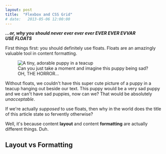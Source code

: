 ```yaml
---
layout: post
title:  "Flexbox and CSS Grid"
# date:   2013-05-06 12:00:00
---
```


***…or, why you should never ever ever ever EVER EVER EVVAR USE FLOATS***

First things first: you should definitely use floats. Floats are an amazingly valuable tool in content formatting.

<figure class="pull-left">
  <img src="https://trezy.sh/MvyrT.jpeg" alt="A tiny, adorable puppy in a teacup">

  <figcaption>Can you just take a moment and imagine this puppy being sad? OH, THE HORROR...</figcaption>
</figure>

Without floats, we couldn't have this super cute picture of a puppy in a teacup hanging out beside our text. This puppy would be a very sad puppy and we can't have sad puppies, now can we? That would be absolutely *unacceptable*.

If we're actually *supposed* to use floats, then why in the world does the title of this article state so fervently otherwise?

Well, it's because content **layout** and content **formatting** are actually different things. Duh.

## Layout vs Formatting
